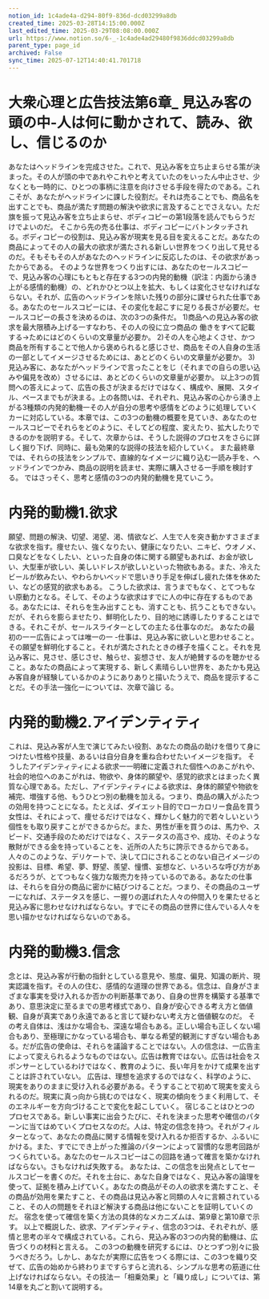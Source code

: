 ```yaml
---
notion_id: 1c4ade4a-d294-80f9-836d-dcd03299a8db
created_time: 2025-03-28T14:15:00.000Z
last_edited_time: 2025-03-29T08:08:00.000Z
url: https://www.notion.so/6-_-1c4ade4ad29480f9836ddcd03299a8db
parent_type: page_id
archived: False
sync_time: 2025-07-12T14:40:41.701718
---
```


# 大衆心理と広告技法第6章_ 見込み客の頭の中-人は何に動かされて、読み、欲し、信じるのか

あなたはヘッドラインを完成させた。これで、見込み客を立ち止まらせる策が決まった。その人が頭の中であれやこれやと考えていたのをいったん中止させ、少なくとも一時的に、ひとつの事柄に注意を向けさせる手段を得たのである。これこそが、あなたがヘッドラインに課した役割だ。それは売ることでも、商品名を出すことでも、商品が満たす問題の解決や欲求に言及することでさえない。ただ旗を振って見込み客を立ち止まらせ、ボディコピーの第1段落を読んでもらうだけでよいのだ。
そこから先の売る仕事は、ボディコピーにバトンタッチされる。ボディコピーの役割は、見込み客が現実を見る目を変えることだ。あなたの商品によってその人の最大の欲求が満たされる新しい世界をつくり出して見せるのだ。そもそもその人があなたのヘッドラインに反応したのは、その欲求があったからである。
そのような世界をつくり出すには、あなたのセールスコピーで、見込み客の心理にもともと存在する3つの内発的動機（訳注：内面から湧き上がる感情的動機）の、どれかひとつ以上を拡大、もしくは変化させなければならない。それが、広告のヘッドラインを除いた残りの部分に課せられた仕事である。あなたのセールスコピーには、その変化を起こすに足りる長さが必要だ。セールスコピーの長さを決めるのは、次の3つの条件だ。
1)商品への見込み客の欲求を最大限積み上げる一すなわち、その人の役に立つ商品の
働きをすべて記載する→ためにはどのくらいの文章量が必要か。
2)その人を心地よくさせ、かつ商品を所有することで他人から褒められると感じさせ、商品をその人自身の生活の一部としてイメージさせるためには、あとどのくらいの文章量が必要か。
3)見込み客に、あなたがヘッドラインで言ったことをじ（それまでの自らの思い込みや偏見を改め）させるには、あとどのくらいの文章量が必要か。
以上3つの質問への答えによって、広告の長さが決まるだけではなく、構成や、展開、スタイル、ペースまでもが決まる。上の各問いは、それぞれ、見込み客の心から湧き上がる3種類の内発的動機一その人が自分の思考や感情をどのように処理していくカーに対応している。本章では、この3つの動機の概要を見ていき、あなたのセールスコピーでそれらをどのように、そしてどの程度、変えたり、拡大したりできるのかを説明する。そして、次章からは、そうした説得のプロセスをさらに詳しく掘り下げ、同時に、最も効果的な説得の技法を紹介していく。
また最終章では、それらの技法をシンプルで、直線的なイメージに織り込む一読み手を、ヘッドラインでつかみ、商品の説明を読ませ、実際に購入させる一手順を検討する。
ではさっそく、思考と感情の3つの内発的動機を見ていこう。
# 内発的動機1.欲求
願望、問題の解決、切望、渇望、渇、情欲など、人生で人を突き動かすさまざまな欲求を指す。痩せたい、強くなりたい、健康になりたい、ニキビ、ウオノメ、口臭などをなくしたい、といった自身の体に関する願望もあれば、お金が欲しい、大型車が欲しい、美しいドレスが欲しいといった物欲もある。また、冷えたビールが飲みたい、やわらかいベッドで思いきり手足を伸ばし疲れた体を休めたい、などの感覚的欲求もある。
こうした欲求は、言うまでもなく、とてつもない原動力となる。そして、そのような欲求はすでに人の中に存在するものである。あなたには、それらを生み出すことも、消すことも、抗うこともできない。だが、それらを膨らませたり、鮮明化したり、目的地に誘導したりすることはできる。それこそが、セールスライターとしての主たる仕事なのだ。
あなたの最初の一ー広告によっては唯一の一
-仕事は、見込み客に欲しいと思わせること。
その願望を鮮明化すること。それが満たされたときの様子を描くこと。それを見込み客に、見させ、感じさせ、触らせ、妄想させ、友人が絶賛するのを聴かせること。あなたの商品によって実現する、新しく素晴らしい世界を、あたかも見込み客自身が経験しているかのようにありありと描いたうえで、商品を提示することだ。その手法一強化ーについては、次章で論じ
る。
# 内発的動機2.アイデンティティ
これは、見込み客が人生で演じてみたい役割、あなたの商品の助けを借りて身につけたい性格や技量、あるいは自分自身を重ね合わせたいイメージを指す。
そうしたアイデンティティによる欲求一一明確に定義された個性へのあこがれや、社会的地位へのあこがれは、物欲や、身体的願望や、感覚的欲求とはまったく異質な心理である。ただし、アイデンティティによる欲求は、身体的願望や物欲を補完、増強する他、もうひとつ別の動機を加える。つまり、商品の購入がふたつの効用を持つことになる。たとえば、ダイエット目的でローカロリー食品を買う女性は、それによって、痩せるだけではなく、輝かしく魅力的で若々しいという個性をも取り戻すことができるからだ。また、男性が車を買うのは、馬力や、スピード、交通手段のためだけではなく、ステータスの高さや、成功、そのような散財ができる金を持っていることを、近所の人たちに誇示できるからである。
人々のこのような、デリケートで、決して口にされることのない自己イメージの投影は、目標、希望、夢、野望、羨望、憧慣、妄想など、いろいろな呼び方があるだろうが、とてつもなく強力な販売力を持っているのである。あなたの仕事は、それらを自分の商品に密かに結びつけることだ。つまり、その商品のユーザーになれば、ステータスを感じ、一握りの選ばれた人々の仲間入りを果たせると見込み客に思わせなければならない。すでにその商品の世界に住んでいる人々を思い描かせなければならないのである。
# 内発的動機3.信念
念とは、見込み客が行動の指針としている意見や、態度、偏見、知識の断片、現実認識を指す。その人の住む、感情的な道理の世界である。信念は、自身がさまざまな事実を受け入れるか否かの判断基準であり、自身の世界を構築する基準であり、意思決定に至るまでの思考様式であり、自身が安心できる考え方と価値観、自身が真実であり永遠であると言じて疑わない考え方と価値観なのだ。
その考え自体は、浅はかな場合も、深遠な場合もある。正しい場合も正しくない場合もあり、至極理にかなっている場合も、単なる希望的観測にすぎない場合もある。だが広告の使命は、それらを議論することではない。人の信念は、一広告主によって変えられるようなものではない。広告は教育ではない。広告は社会をスポンサーとしているわけではなく、教育のように、長い年月をかけて成果を出すことは許されていない。
広告は、理想を追求するのではなく、科学のように、現実をありのままに受け入れる必要がある。そうすることで初めて現実を変えられるのだ。現実に真っ向から挑むのではなく、現実の傾向をうまく利用して、そのエネルギーを方向づけることで変化を起こしていく。
宿じることはひとつのプロセスである。新しい事実に出会うたびに、それを決まった思考や確信のパターンに当てはめていくプロセスなのだ。人は、特定の信念を持つ。それがフィルターとなって、あなたの商品に関する情報を受け入れるか拒否するか、ふるいにかける。また、すでにでき上がった推論のパターンによって習慣的な思考回路がつくられている。あなたのセールスコピーはこの回路を通って確言を築かなければならない。さもなければ失敗する。
あなたは、この信念を出発点としてセールスコピーを書くのだ。それを土台に、あなた自身ではなく、見込み客の論理を使って、証拠を積み上げていく。あなたの商品がその人の欲求を満たすこと、その商品が効用を果たすこと、その商品は見込み客と同類の人々に言頼されていること、その人の問題をそれほど解決する商品は他にないことを証明していくのだ。
宿念を使って確信を築く方法の具体的なメカニズムは、第9章と第10章で示す。
以上で概説した、欲求、アイデンティティ、信念の3つは、それぞれが、感情と思考の半々で構成されている。これら、見込み客の3つの内発的動機は、広告づくりの材料と言える。
この3つの動機を研究するには、ひとつずつ別々に扱うべきだろう。しかし、あなたが実際に広告をつくる際には、この3つを織り交ぜて、広告の始めから終わりまですらすらと流れる、シンプルな思考の筋道に仕上げなければならない。その技法ー「相乗効果」と「織り成し」については、第14章を丸ごと割いて説明する。